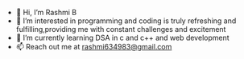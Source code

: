 - 👋 Hi, I’m Rashmi B
- 👀 I’m interested in programming and coding is truly refreshing and fulfilling,providing me with constant challenges and excitement
- 🌱 I’m currently learning DSA in c and c++ and web development
- 📫 Reach out me at [rashmi634983@gmail.com](rashmi634983@gmail.com)


<!---
Rashmi638/Rashmi638 is a ✨ special ✨ repository because its `README.md` (this file) appears on your GitHub profile.
You can click the Preview link to take a look at your changes.
--->
